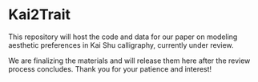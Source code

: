 # Kai2Trait

This repository will host the code and data for our paper on modeling aesthetic preferences in Kai Shu calligraphy, currently under review.

We are finalizing the materials and will release them here after the review process concludes. Thank you for your patience and interest!
